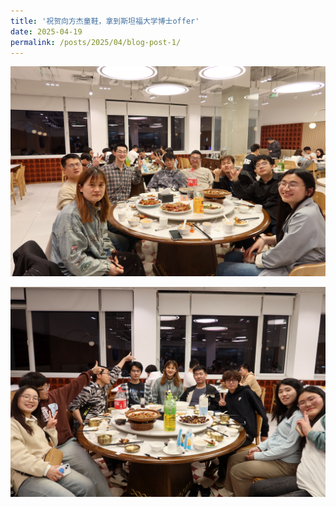 ```yaml
---
title: '祝贺向方杰童鞋，拿到斯坦福大学博士offer'
date: 2025-04-19
permalink: /posts/2025/04/blog-post-1/
---
```


![XFJ202504.jpg](/images/activity/XFJ202504.jpg)

![XFJ202504-2.jpg](/images/activity/XFJ202504-2.jpg)
